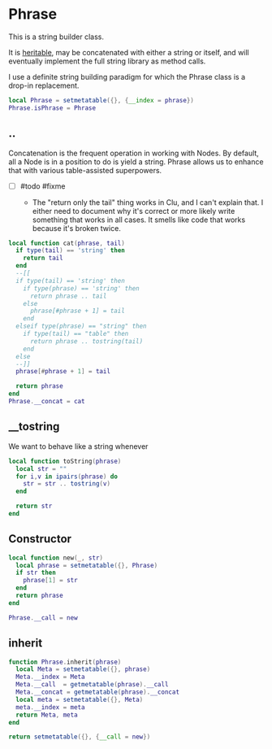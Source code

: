 # Phrase


This is a string builder class.


It is [heritable](httk://), may be concatenated with either a string or itself,
and will eventually implement the full string library as method calls. 


I use a definite string building paradigm for which the Phrase class is a drop-in
replacement. 

```lua
local Phrase = setmetatable({}, {__index = phrase})
Phrase.isPhrase = Phrase
```
## ..

  Concatenation is the frequent operation in working with Nodes.  By default,
all a Node is in a position to do is yield a string.  Phrase allows us to
enhance that with various table-assisted superpowers. 


- [ ] #todo #fixme


    -  The "return only the tail" thing works in Clu, and I can't explain
       that.  I either need to document why it's correct or more likely write
       something that works in all cases.  It smells like code that works
       because it's broken twice. 

```lua
local function cat(phrase, tail)
  if type(tail) == 'string' then
    return tail
  end
  --[[
  if type(tail) == 'string' then
    if type(phrase) == 'string' then
      return phrase .. tail
    else
      phrase[#phrase + 1] = tail
    end
  elseif type(phrase) == "string" then
    if type(tail) == "table" then
      return phrase .. tostring(tail)
    end
  else
  --]]
  phrase[#phrase + 1] = tail

  return phrase
end
Phrase.__concat = cat
```
## __tostring

We want to behave like a string whenever 

```lua
local function toString(phrase)
  local str = ""
  for i,v in ipairs(phrase) do
    str = str .. tostring(v)
  end

  return str
end
```
## Constructor

```lua
local function new(_, str)
  local phrase = setmetatable({}, Phrase)
  if str then
    phrase[1] = str
  end
  return phrase
end

Phrase.__call = new
```
## inherit

```lua
function Phrase.inherit(phrase)
  local Meta = setmetatable({}, phrase)
  Meta.__index = Meta
  Meta.__call  = getmetatable(phrase).__call
  Meta.__concat = getmetatable(phrase).__concat
  local meta = setmetatable({}, Meta)
  meta.__index = meta
  return Meta, meta
end
```
```lua
return setmetatable({}, {__call = new})
```

